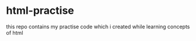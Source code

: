 # html-practise
this repo contains my practise code which i created while learning concepts of html
